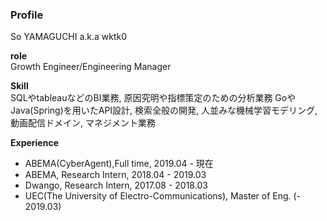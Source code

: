 ### Profile

So YAMAGUCHI a.k.a wktk0


**role**  
Growth Engineer/Engineering Manager

**Skill**  
SQLやtableauなどのBI業務, 原因究明や指標策定のための分析業務
GoやJava(Spring)を用いたAPI設計, 検索全般の開発, 人並みな機械学習モデリング, 動画配信ドメイン, マネジメント業務

**Experience**
- ABEMA(CyberAgent),Full time, 2019.04 - 現在
- ABEMA, Research Intern, 2018.04 - 2019.03
- Dwango, Research Intern, 2017.08 - 2018.03
- UEC(The University of Electro-Communications), Master of Eng. (- 2019.03)
